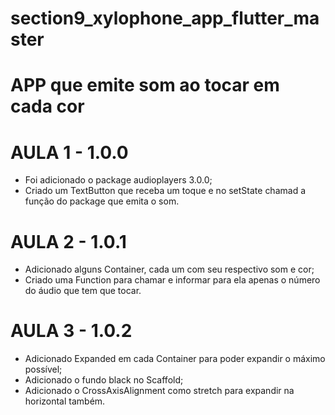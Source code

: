 # section9_xylophone_app_flutter_master
# APP que emite som ao tocar em cada cor

# AULA 1 - 1.0.0
- Foi adicionado o package audioplayers 3.0.0;
- Criado um TextButton que receba um toque e no setState chamad a função do package que emita o som.

# AULA 2 - 1.0.1
- Adicionado alguns Container, cada um com seu respectivo som e cor;
- Criado uma Function para chamar e informar para ela apenas o número do áudio que tem que tocar.

# AULA 3 - 1.0.2
- Adicionado Expanded em cada Container para poder expandir o máximo possível;
- Adicionado o fundo black no Scaffold;
- Adicionado o CrossAxisAlignment como stretch para expandir na horizontal também.